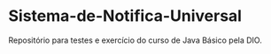 # Sistema-de-Notifica-Universal
Repositório para testes e exercício do curso de Java Básico pela DIO.
